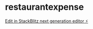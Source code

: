 # restaurantexpense

[Edit in StackBlitz next generation editor ⚡️](https://stackblitz.com/~/github.com/bhavnindersingh/restaurantexpense)